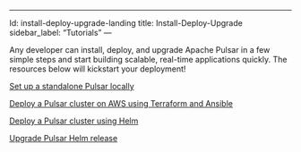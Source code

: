 ---
Id: install-deploy-upgrade-landing
title: Install-Deploy-Upgrade
sidebar_label: “Tutorials”
—

Any developer can install, deploy, and upgrade Apache Pulsar in a few simple steps and start building scalable, real-time applications quickly. The resources below will kickstart your deployment!

[Set up a standalone Pulsar locally](getting-started-standalone.md)

[Deploy a Pulsar cluster on AWS using Terraform and Ansible](deploy-aws.md)

[Deploy a Pulsar cluster using Helm](helm-deploy.md)

[Upgrade Pulsar Helm release](“helm-upgrade”)






